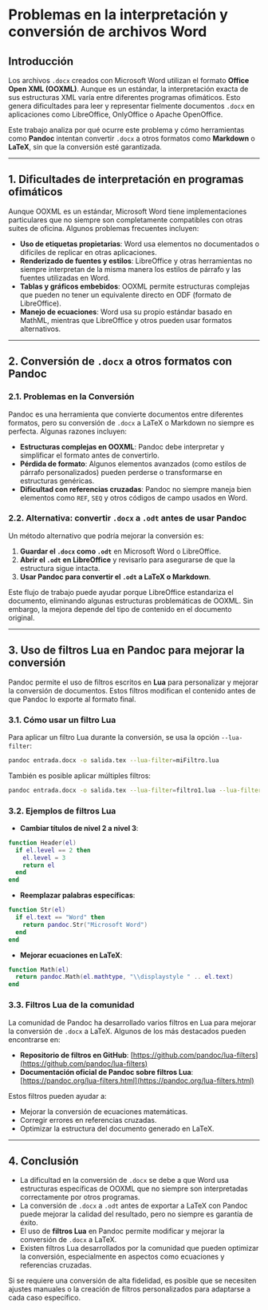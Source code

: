 # Problemas en la interpretación y conversión de archivos Word

## Introducción
Los archivos `.docx` creados con Microsoft Word utilizan el formato **Office Open XML (OOXML)**. Aunque es un estándar, la interpretación exacta de sus estructuras XML varía entre diferentes programas ofimáticos. Esto genera dificultades para leer y representar fielmente documentos `.docx` en aplicaciones como LibreOffice, OnlyOffice o Apache OpenOffice.

Este trabajo analiza por qué ocurre este problema y cómo herramientas como **Pandoc** intentan convertir `.docx` a otros formatos como **Markdown** o **LaTeX**, sin que la conversión esté garantizada.

---

## 1. Dificultades de interpretación en programas ofimáticos

Aunque OOXML es un estándar, Microsoft Word tiene implementaciones particulares que no siempre son completamente compatibles con otras suites de oficina. Algunos problemas frecuentes incluyen:

- **Uso de etiquetas propietarias**: Word usa elementos no documentados o difíciles de replicar en otras aplicaciones.
- **Renderizado de fuentes y estilos**: LibreOffice y otras herramientas no siempre interpretan de la misma manera los estilos de párrafo y las fuentes utilizadas en Word.
- **Tablas y gráficos embebidos**: OOXML permite estructuras complejas que pueden no tener un equivalente directo en ODF (formato de LibreOffice).
- **Manejo de ecuaciones**: Word usa su propio estándar basado en MathML, mientras que LibreOffice y otros pueden usar formatos alternativos.

---

## 2. Conversión de `.docx` a otros formatos con Pandoc

### **2.1. Problemas en la Conversión**
Pandoc es una herramienta que convierte documentos entre diferentes formatos, pero su conversión de `.docx` a LaTeX o Markdown no siempre es perfecta. Algunas razones incluyen:

- **Estructuras complejas en OOXML**: Pandoc debe interpretar y simplificar el formato antes de convertirlo.
- **Pérdida de formato**: Algunos elementos avanzados (como estilos de párrafo personalizados) pueden perderse o transformarse en estructuras genéricas.
- **Dificultad con referencias cruzadas**: Pandoc no siempre maneja bien elementos como `REF`, `SEQ` y otros códigos de campo usados en Word.

### **2.2. Alternativa: convertir `.docx` a `.odt` antes de usar Pandoc**
Un método alternativo que podría mejorar la conversión es:
1. **Guardar el `.docx` como `.odt`** en Microsoft Word o LibreOffice.
2. **Abrir el `.odt` en LibreOffice** y revisarlo para asegurarse de que la estructura sigue intacta.
3. **Usar Pandoc para convertir el `.odt` a LaTeX o Markdown**.

Este flujo de trabajo puede ayudar porque LibreOffice estandariza el documento, eliminando algunas estructuras problemáticas de OOXML. Sin embargo, la mejora depende del tipo de contenido en el documento original.

---

## 3. Uso de filtros Lua en Pandoc para mejorar la conversión
Pandoc permite el uso de filtros escritos en **Lua** para personalizar y mejorar la conversión de documentos. Estos filtros modifican el contenido antes de que Pandoc lo exporte al formato final.

### **3.1. Cómo usar un filtro Lua**
Para aplicar un filtro Lua durante la conversión, se usa la opción `--lua-filter`:
```bash
pandoc entrada.docx -o salida.tex --lua-filter=miFiltro.lua
```
También es posible aplicar múltiples filtros:
```bash
pandoc entrada.docx -o salida.tex --lua-filter=filtro1.lua --lua-filter=filtro2.lua
```

### **3.2. Ejemplos de filtros Lua**
- **Cambiar títulos de nivel 2 a nivel 3**:
```lua
function Header(el)
  if el.level == 2 then
    el.level = 3
    return el
  end
end
```
- **Reemplazar palabras específicas**:
```lua
function Str(el)
  if el.text == "Word" then
    return pandoc.Str("Microsoft Word")
  end
end
```
- **Mejorar ecuaciones en LaTeX**:
```lua
function Math(el)
  return pandoc.Math(el.mathtype, "\\displaystyle " .. el.text)
end
```

### **3.3. Filtros Lua de la comunidad**
La comunidad de Pandoc ha desarrollado varios filtros en Lua para mejorar la conversión de `.docx` a LaTeX. Algunos de los más destacados pueden encontrarse en:
- **Repositorio de filtros en GitHub**: [https://github.com/pandoc/lua-filters](https://github.com/pandoc/lua-filters)
- **Documentación oficial de Pandoc sobre filtros Lua**: [https://pandoc.org/lua-filters.html](https://pandoc.org/lua-filters.html)

Estos filtros pueden ayudar a:
- Mejorar la conversión de ecuaciones matemáticas.
- Corregir errores en referencias cruzadas.
- Optimizar la estructura del documento generado en LaTeX.

---

## 4. Conclusión

- La dificultad en la conversión de `.docx` se debe a que Word usa estructuras específicas de OOXML que no siempre son interpretadas correctamente por otros programas.
- La conversión de `.docx` a `.odt` antes de exportar a LaTeX con Pandoc puede mejorar la calidad del resultado, pero no siempre es garantía de éxito.
- El uso de **filtros Lua** en Pandoc permite modificar y mejorar la conversión de `.docx` a LaTeX.
- Existen filtros Lua desarrollados por la comunidad que pueden optimizar la conversión, especialmente en aspectos como ecuaciones y referencias cruzadas.

Si se requiere una conversión de alta fidelidad, es posible que se necesiten ajustes manuales o la creación de filtros personalizados para adaptarse a cada caso específico.


